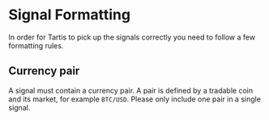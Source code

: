 # Signal Formatting

In order for Tartis to pick up the signals correctly you need to follow a few formatting rules.

## Currency pair
A signal must contain a currency pair. A pair is defined by a tradable coin and its market, for example `BTC/USD`. Please only include one pair in a single signal.
